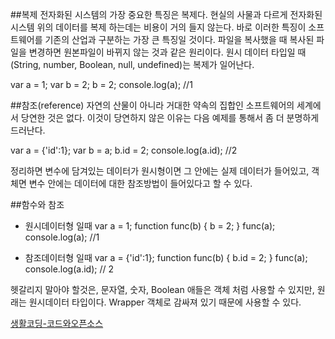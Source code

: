 ##복제
전자화된 시스템의 가장 중요한 특징은 복제다. 현실의 사물과 다르게 전자화된 시스템 위의 데이터를 복제 하는데는 비용이 거의 들지 않는다.
바로 이러한 특징이 소프트웨어를 기존의 산업과 구분하는 가장 큰 특징일 것이다.
파일을 복사했을 때 복사된 파일을 변경하면 원본파일이 바뀌지 않는 것과 같은 원리이다.
원시 데이터 타입일 때(String, number, Boolean, null, undefined)는 복제가 일어난다.

var a = 1;
var b = 2;
b = 2;
console.log(a); //1

##참조(reference)
자연의 산물이 아니라 거대한 약속의 집합인 소프트웨어의 세계에서 당연한 것은 없다. 이것이 당연하지 않은 이유는 다음 예제를 통해서 좀 더 분명하게 드러난다.

var a = {'id':1};
var b = a;
b.id = 2;
console.log(a.id); //2

정리하면 변수에 담겨있는 데이터가 원시형이면 그 안에는 실제 데이터가 들어있고, 객체면 변수 안에는 데이터에 대한 참조방법이 들어있다고 할 수 있다.

##함수와 참조
- 원시데이터형 일때
var a = 1;
function func(b) {
    b = 2;
}
func(a);
console.log(a); //1

- 참조데이터형 일때
var a = {'id':1};
function func(b) {
    b.id = 2;
}
func(a);
console.log(a.id);  // 2

헷갈리지 말아야 할것은, 문자열, 숫자, Boolean 애들은 객체 처럼 사용할 수 있지만, 원래는 원시데이터 타입이다. Wrapper 객체로 감싸져 있기 때문에 사용할 수 있다.

[생활코딩-코드와오픈소스](https://opentutorials.org/course/1189/6340)
